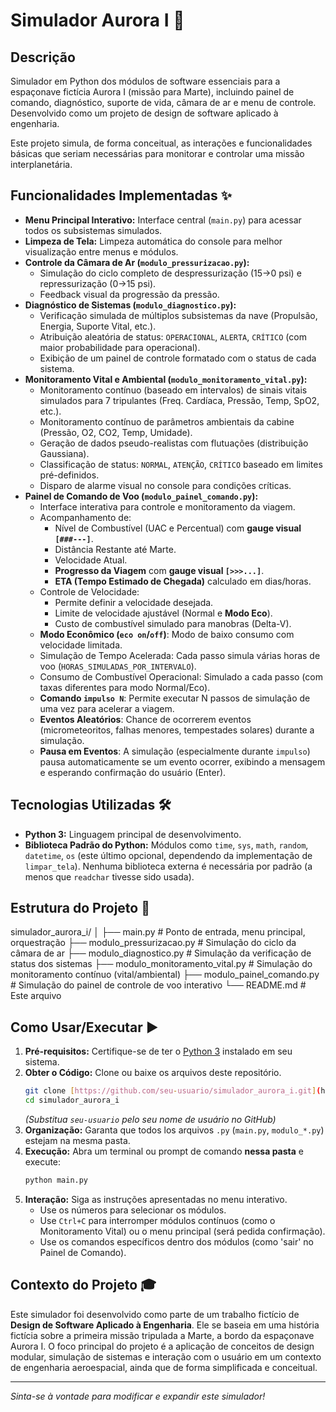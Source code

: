 # Simulador Aurora I 🚀

## Descrição

Simulador em Python dos módulos de software essenciais para a espaçonave fictícia Aurora I (missão para Marte), incluindo painel de comando, diagnóstico, suporte de vida, câmara de ar e menu de controle. Desenvolvido como um projeto de design de software aplicado à engenharia.

Este projeto simula, de forma conceitual, as interações e funcionalidades básicas que seriam necessárias para monitorar e controlar uma missão interplanetária.

## Funcionalidades Implementadas ✨

* **Menu Principal Interativo:** Interface central (`main.py`) para acessar todos os subsistemas simulados.
* **Limpeza de Tela:** Limpeza automática do console para melhor visualização entre menus e módulos.
* **Controle da Câmara de Ar (`modulo_pressurizacao.py`):**
    * Simulação do ciclo completo de despressurização (15->0 psi) e repressurização (0->15 psi).
    * Feedback visual da progressão da pressão.
* **Diagnóstico de Sistemas (`modulo_diagnostico.py`):**
    * Verificação simulada de múltiplos subsistemas da nave (Propulsão, Energia, Suporte Vital, etc.).
    * Atribuição aleatória de status: `OPERACIONAL`, `ALERTA`, `CRÍTICO` (com maior probabilidade para operacional).
    * Exibição de um painel de controle formatado com o status de cada sistema.
* **Monitoramento Vital e Ambiental (`modulo_monitoramento_vital.py`):**
    * Monitoramento contínuo (baseado em intervalos) de sinais vitais simulados para 7 tripulantes (Freq. Cardíaca, Pressão, Temp, SpO2, etc.).
    * Monitoramento contínuo de parâmetros ambientais da cabine (Pressão, O2, CO2, Temp, Umidade).
    * Geração de dados pseudo-realistas com flutuações (distribuição Gaussiana).
    * Classificação de status: `NORMAL`, `ATENÇÃO`, `CRÍTICO` baseado em limites pré-definidos.
    * Disparo de alarme visual no console para condições críticas.
* **Painel de Comando de Voo (`modulo_painel_comando.py`):**
    * Interface interativa para controle e monitoramento da viagem.
    * Acompanhamento de:
        * Nível de Combustível (UAC e Percentual) com **gauge visual `[###---]`**.
        * Distância Restante até Marte.
        * Velocidade Atual.
        * **Progresso da Viagem** com **gauge visual `[>>>...]`**.
        * **ETA (Tempo Estimado de Chegada)** calculado em dias/horas.
    * Controle de Velocidade:
        * Permite definir a velocidade desejada.
        * Limite de velocidade ajustável (Normal e **Modo Eco**).
        * Custo de combustível simulado para manobras (Delta-V).
    * **Modo Econômico (`eco on`/`off`)**: Modo de baixo consumo com velocidade limitada.
    * Simulação de Tempo Acelerada: Cada passo simula várias horas de voo (`HORAS_SIMULADAS_POR_INTERVALO`).
    * Consumo de Combustível Operacional: Simulado a cada passo (com taxas diferentes para modo Normal/Eco).
    * **Comando `impulso N`**: Permite executar N passos de simulação de uma vez para acelerar a viagem.
    * **Eventos Aleatórios**: Chance de ocorrerem eventos (micrometeoritos, falhas menores, tempestades solares) durante a simulação.
    * **Pausa em Eventos**: A simulação (especialmente durante `impulso`) pausa automaticamente se um evento ocorrer, exibindo a mensagem e esperando confirmação do usuário (Enter).

## Tecnologias Utilizadas 🛠️

* **Python 3:** Linguagem principal de desenvolvimento.
* **Biblioteca Padrão do Python:** Módulos como `time`, `sys`, `math`, `random`, `datetime`, `os` (este último opcional, dependendo da implementação de `limpar_tela`). Nenhuma biblioteca externa é necessária por padrão (a menos que `readchar` tivesse sido usada).

## Estrutura do Projeto 📂
simulador_aurora_i/
│
├── main.py                     # Ponto de entrada, menu principal, orquestração
├── modulo_pressurizacao.py     # Simulação do ciclo da câmara de ar
├── modulo_diagnostico.py       # Simulação da verificação de status dos sistemas
├── modulo_monitoramento_vital.py # Simulação do monitoramento contínuo (vital/ambiental)
├── modulo_painel_comando.py    # Simulação do painel de controle de voo interativo
└── README.md                   # Este arquivo

## Como Usar/Executar ▶️

1.  **Pré-requisitos:** Certifique-se de ter o [Python 3](https://www.python.org/downloads/) instalado em seu sistema.
2.  **Obter o Código:** Clone ou baixe os arquivos deste repositório.
    ```bash
    git clone [https://github.com/seu-usuario/simulador_aurora_i.git](https://github.com/seu-usuario/simulador_aurora_i.git)
    cd simulador_aurora_i
    ```
    *(Substitua `seu-usuario` pelo seu nome de usuário no GitHub)*
3.  **Organização:** Garanta que todos los arquivos `.py` (`main.py`, `modulo_*.py`) estejam na mesma pasta.
4.  **Execução:** Abra um terminal ou prompt de comando **nessa pasta** e execute:
    ```bash
    python main.py
    ```
5.  **Interação:** Siga as instruções apresentadas no menu interativo.
    * Use os números para selecionar os módulos.
    * Use `Ctrl+C` para interromper módulos contínuos (como o Monitoramento Vital) ou o menu principal (será pedida confirmação).
    * Use os comandos específicos dentro dos módulos (como 'sair' no Painel de Comando).

## Contexto do Projeto 🎓

Este simulador foi desenvolvido como parte de um trabalho fictício de **Design de Software Aplicado à Engenharia**. Ele se baseia em uma história fictícia sobre a primeira missão tripulada a Marte, a bordo da espaçonave Aurora I. O foco principal do projeto é a aplicação de conceitos de design modular, simulação de sistemas e interação com o usuário em um contexto de engenharia aeroespacial, ainda que de forma simplificada e conceitual.

---

*Sinta-se à vontade para modificar e expandir este simulador!*
